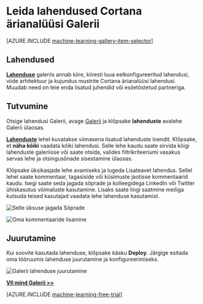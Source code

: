 <properties
    pageTitle="Cortana ärianalüüsi Galerii lahendusi | Microsoft Azure'i"
    description="Vaadake galeriis Cortana ärianalüüsi lahendusi."
    services="machine-learning"
    documentationCenter=""
    authors="garyericson"
    manager="jhubbard"
    editor="cgronlun"/>

<tags
    ms.service="machine-learning"
    ms.workload="data-services"
    ms.tgt_pltfrm="na"
    ms.devlang="na"
    ms.topic="article"
    ms.date="10/13/2016"
    ms.author="roopalik;garye"/>


# <a name="discover-solutions-in-the-cortana-intelligence-gallery"></a>Leida lahendused Cortana ärianalüüsi Galerii

[AZURE.INCLUDE [machine-learning-gallery-item-selector](../../includes/machine-learning-gallery-item-selector.md)]

## <a name="solutions"></a>Lahendused

**[Lahenduse](https://gallery.cortanaintelligence.com/solutions)** galeriis annab kiire, kiiresti luua eelkonfigureeritud lahendusi, viide arhitektuur ja kujundus mustrite Cortana ärianalüüsi lahendusi.
Muudab need on teie enda lisatud juhendid või esiletõstetud partneriga.  


## <a name="discover"></a>Tutvumine

  Otsige lahendusi Galerii, avage [Galerii](http://gallery.cortanaintelligence.com) ja klõpsake **lahenduste** 
 avalehe Galerii ülaosas.

 **[Lahenduste](https://gallery.cortanaintelligence.com/solutions)** 
 lehel kuvatakse viimasena lisatud lahenduste loendit.
Klõpsake, et **näha kõiki** vaadata kõiki lahendusi.
Selle lehe kaudu saate sirvida kõigi lahenduste galeriisse või saate otsida, valides filtrikriteeriumi vasakus servas lehe ja otsingusõnade sisestamine ülaosas.

 Klõpsake üksikasjade lehe avamiseks ja lugeda Lisateavet lahendus. Sellel lehel saate kommentaar, tagasiside või küsimuste jaotisse kommentaarid kaudu. Isegi saate seda jagada sõprade ja kolleegidega LinkedIn või Twitter ühiskasutus võimaluste kasutamine. Lisaks saate lingi saatmine meiliga kutsuda teised kasutajad vaadata lehe lahenduse kasutamist.

![Selle üksuse jagada Sõprade](media\machine-learning-gallery-how-to-use-contribute-publish\share-links.png)

![Oma kommentaaride lisamine](media\machine-learning-gallery-how-to-use-contribute-publish\comments.png)

## <a name="deploy"></a>Juurutamine

Kui soovite kasutada lahenduse, klõpsake käsku **Deploy**. Järgige esitada oma tööruumis lahenduse juurutamine ja konfigureerimiseks.

![Galerii lahenduse juurutamine](media\machine-learning-gallery-solutions\deploy-solution.png)



**[VII mind Galerii >>](http://gallery.cortanaintelligence.com)**

[AZURE.INCLUDE [machine-learning-free-trial](../../includes/machine-learning-free-trial.md)]
